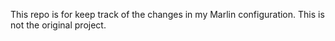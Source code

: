This repo is for keep track of the changes in my Marlin configuration.
This is not the original project.

